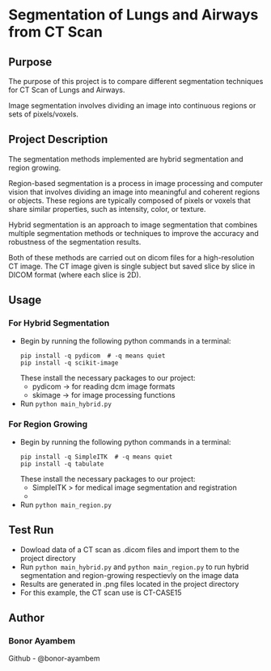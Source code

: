 # Segmentation of Lungs and Airways from CT Scan

## Purpose

The purpose of this project is to compare different segmentation techniques
for CT Scan of Lungs and Airways.

Image segmentation involves dividing an image into continuous regions or sets 
of pixels/voxels.

## Project Description

The segmentation methods implemented are hybrid segmentation and region growing.

Region-based segmentation is a process in image processing and computer vision that
involves dividing an image into meaningful and coherent regions or objects.
These regions are typically composed of pixels or voxels that share similar properties,
such as intensity, color, or texture.

Hybrid segmentation is an approach to image segmentation that combines multiple 
segmentation methods or techniques to improve the accuracy and robustness of the 
segmentation results.

Both of these methods are carried out on dicom files for a
high-resolution CT image.
The CT image given is single subject but saved slice by slice in DICOM format 
(where each slice is 2D). 

## Usage

### For Hybrid Segmentation
* Begin by running the following python commands in a terminal:
  ```
  pip install -q pydicom  # -q means quiet
  pip install -q scikit-image
  ```
  These install the necessary packages to our project:
    * pydicom -> for reading dcm image formats
    * skimage -> for image processing functions
* Run `python main_hybrid.py`

### For Region Growing
* Begin by running the following python commands in a terminal:
  ```
  pip install -q SimpleITK  # -q means quiet
  pip install -q tabulate
  ```
  These install the necessary packages to our project:
    * SimpleITK > for medical image segmentation and registration
    * 
* Run `python main_region.py`

## Test Run

* Dowload data of a CT scan as .dicom files and import them to the project directory
* Run `python main_hybrid.py` and `python main_region.py` to run hybrid segmentation and 
region-growing respectievly on the image data
* Results are generated in .png files located in the project directory
* For this example, the CT scan use is CT-CASE15

## Author

### Bonor Ayambem

Github - @bonor-ayambem
